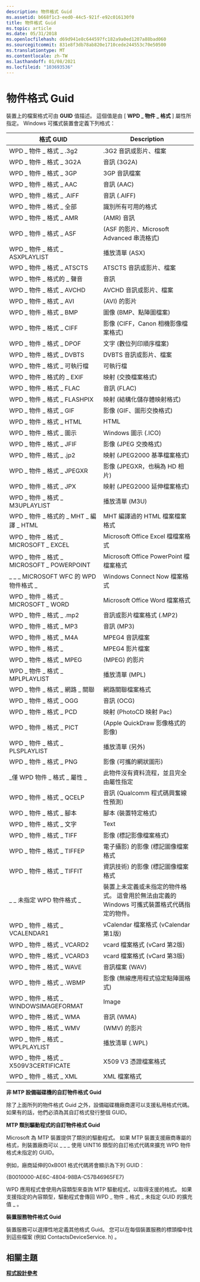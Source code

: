 ```yaml
---
description: 物件格式 Guid
ms.assetid: b668f1c3-eed0-44c5-921f-e92c016130f0
title: 物件格式 Guid
ms.topic: article
ms.date: 05/31/2018
ms.openlocfilehash: d69d941e8c644597fc182a9a0ed1207a88bad060
ms.sourcegitcommit: 831e8f3db78ab820e1710cede244553c70e50500
ms.translationtype: MT
ms.contentlocale: zh-TW
ms.lasthandoff: 01/08/2021
ms.locfileid: "103693536"
---
```

# <a name="object-format-guids"></a>物件格式 Guid

裝置上的檔案格式可由 **GUID** 值描述。 這個值是由 [ **WPD \_ 物件 \_ 格式** ] 屬性所指定。 Windows 可攜式裝置會定義下列格式：



| 格式 GUID                                | Description                                                                                                                                                  |
|--------------------------------------------|--------------------------------------------------------------------------------------------------------------------------------------------------------------|
| WPD \_ 物件 \_ 格式 \_ .3g2                   | .3G2 音訊或影片、檔案                                                                                                                                    |
| WPD \_ 物件 \_ 格式 \_ 3G2A                  | 音訊 (3G2A)                                                                                                                                                  |
| WPD \_ 物件 \_ 格式 \_ 3GP                   | 3GP 音訊檔案                                                                                                                                               |
| WPD \_ 物件 \_ 格式 \_ AAC                   | 音訊 (AAC)                                                                                                                                                   |
| WPD \_ 物件 \_ 格式 \_ .AIFF                  | 音訊 (.AIFF)                                                                                                                                                  |
| WPD \_ 物件 \_ 格式 \_ 全部                   | 識別所有可用的格式                                                                                                                             |
| WPD \_ 物件 \_ 格式 \_ AMR                   |  (AMR) 音訊                                                                                                                                                  |
| WPD \_ 物件 \_ 格式 \_ ASF                   |  (ASF 的影片、Microsoft Advanced 串流格式)                                                                                                              |
| WPD \_ 物件 \_ 格式 \_ ASXPLAYLIST           | 播放清單 (ASX)                                                                                                                                                |
| WPD \_ 物件 \_ 格式 \_ ATSCTS                | ATSCTS 音訊或影片、檔案                                                                                                                                 |
| WPD \_ 物件 \_ 格式的 \_ 聲音               | 音訊                                                                                                                                                        |
| WPD \_ 物件 \_ 格式 \_ AVCHD                 | AVCHD 音訊或影片、檔案                                                                                                                                  |
| WPD \_ 物件 \_ 格式 \_ AVI                   |  (AVI) 的影片                                                                                                                                                  |
| WPD \_ 物件 \_ 格式 \_ BMP                   | 圖像 (BMP、點陣圖檔案)                                                                                                                                      |
| WPD \_ 物件 \_ 格式 \_ CIFF                  | 影像 (CIFF，Canon 相機影像檔案格式)                                                                                                                  |
| WPD \_ 物件 \_ 格式 \_ DPOF                  | 文字 (數位列印順序檔案)                                                                                                                               |
| WPD \_ 物件 \_ 格式 \_ DVBTS                 | DVBTS 音訊或影片、檔案                                                                                                                                  |
| WPD \_ 物件 \_ 格式 \_ 可執行檔            | 可執行檔                                                                                                                                                   |
| WPD \_ 物件 \_ 格式的 \_ EXIF                  | 映射 (交換檔案格式)                                                                                                                              |
| WPD \_ 物件 \_ 格式 \_ FLAC                  | 音訊 (FLAC)                                                                                                                                                  |
| WPD \_ 物件 \_ 格式 \_ FLASHPIX              | 映射 (結構化儲存體映射格式)                                                                                                                       |
| WPD \_ 物件 \_ 格式 \_ GIF                   | 影像 (GIF、圖形交換格式)                                                                                                                      |
| WPD \_ 物件 \_ 格式 \_ HTML                  | HTML                                                                                                                                                         |
| WPD \_ 物件 \_ 格式 \_ 圖示                  | Windows 圖示 (.ICO)                                                                                                                                            |
| WPD \_ 物件 \_ 格式 \_ JFIF                  | 影像 (JPEG 交換格式)                                                                                                                               |
| WPD \_ 物件 \_ 格式 \_ .jp2                   | 映射 (JPEG2000 基準檔案格式)                                                                                                                         |
| WPD \_ 物件 \_ 格式 \_ JPEGXR                | 影像 (JPEGXR，也稱為 HD 相片)                                                                                                                  |
| WPD \_ 物件 \_ 格式 \_ JPX                   | 映射 (JPEG2000 延伸檔案格式)                                                                                                                         |
| WPD \_ 物件 \_ 格式 \_ M3UPLAYLIST           | 播放清單 (M3U)                                                                                                                                                |
| WPD \_ 物件 \_ 格式的 \_ MHT \_ 編譯 \_ HTML   | MHT 編譯過的 HTML 檔案檔案格式                                                                                                                       |
| WPD \_ 物件 \_ 格式 \_ MICROSOFT \_ EXCEL      | Microsoft Office Excel 檔檔案格式                                                                                                                  |
| WPD \_ 物件 \_ 格式 \_ MICROSOFT \_ POWERPOINT | Microsoft Office PowerPoint 檔檔案格式                                                                                                             |
| \_ \_ \_ MICROSOFT WFC 的 WPD 物件格式 \_        | Windows Connect Now 檔案格式                                                                                                                              |
| WPD \_ 物件 \_ 格式 \_ MICROSOFT \_ WORD       | Microsoft Office Word 檔案格式                                                                                                                   |
| WPD \_ 物件 \_ 格式 \_ .mp2                   | 音訊或影片檔案格式 (.MP2)                                                                                                                              |
| WPD \_ 物件 \_ 格式 \_ MP3                   | 音訊 (MP3)                                                                                                                                                   |
| WPD \_ 物件 \_ 格式 \_ M4A                   | MPEG4 音訊檔案                                                                                                                                             |
| WPD \_ 物件 \_ 格式 \_                   | MPEG4 影片檔案                                                                                                                                             |
| WPD \_ 物件 \_ 格式 \_ MPEG                  |  (MPEG) 的影片                                                                                                                                                 |
| WPD \_ 物件 \_ 格式 \_ MPLPLAYLIST           | 播放清單 (MPL)                                                                                                                                                |
| WPD \_ 物件 \_ 格式 \_ 網路 \_ 關聯  | 網路關聯檔案格式                                                                                                                              |
| WPD \_ 物件 \_ 格式 \_ OGG                   | 音訊 (OCG)                                                                                                                                                   |
| WPD \_ 物件 \_ 格式 \_ PCD                   | 映射 (PhotoCD 映射 Pac)                                                                                                                                     |
| WPD \_ 物件 \_ 格式 \_ PICT                  |  (Apple QuickDraw 影像格式的影像)                                                                                                                          |
| WPD \_ 物件 \_ 格式 \_ PLSPLAYLIST           | 播放清單 (另外)                                                                                                                                                |
| WPD \_ 物件 \_ 格式 \_ PNG                   | 影像 (可攜的網狀圖形)                                                                                                                             |
| \_僅 WPD 物件 \_ 格式 \_ 屬性 \_      | 此物件沒有資料流程，並且完全由屬性指定                                                                                     |
| WPD \_ 物件 \_ 格式 \_ QCELP                 | 音訊 (Qualcomm 程式碼興奮線性預測)                                                                                                               |
| WPD \_ 物件 \_ 格式 \_ 腳本                | 腳本 (裝置特定格式)                                                                                                                               |
| WPD \_ 物件 \_ 格式 \_ 文字                  | Text                                                                                                                                                         |
| WPD \_ 物件 \_ 格式 \_ TIFF                  | 影像 (標記影像檔案格式)                                                                                                                                 |
| WPD \_ 物件 \_ 格式 \_ TIFFEP                | 電子攝影) 的影像 (標記圖像檔案格式                                                                                                     |
| WPD \_ 物件 \_ 格式 \_ TIFFIT                | 資訊技術) 的影像 (標記圖像檔案格式                                                                                                   |
| \_ \_ 未指定 WPD 物件格式 \_           | 裝置上未定義或未指定的物件格式。 這會用於無法由定義的 Windows 可攜式裝置格式代碼指定的物件。 |
| WPD \_ 物件 \_ 格式 \_ VCALENDAR1            | vCalendar 檔案格式 (vCalendar 第1版)                                                                                                                   |
| WPD \_ 物件 \_ 格式 \_ VCARD2                | vcard 檔案格式 (vCard 第2版)                                                                                                                           |
| WPD \_ 物件 \_ 格式 \_ VCARD3                | vcard 檔案格式 (vCard 第3版)                                                                                                                           |
| WPD \_ 物件 \_ 格式 \_ WAVE                  | 音訊檔案 (WAV)                                                                                                                                              |
| WPD \_ 物件 \_ 格式 \_ .WBMP                  | 影像 (無線應用程式協定點陣圖格式)                                                                                                           |
| WPD \_ 物件 \_ 格式 \_ WINDOWSIMAGEFORMAT    | Image                                                                                                                                                        |
| WPD \_ 物件 \_ 格式 \_ WMA                   | 音訊 (WMA)                                                                                                                                                   |
| WPD \_ 物件 \_ 格式 \_ WMV                   |  (WMV) 的影片                                                                                                                                                  |
| WPD \_ 物件 \_ 格式 \_ WPLPLAYLIST           | 播放清單 (.WPL)                                                                                                                                                |
| WPD \_ 物件 \_ 格式 \_ X509V3CERTIFICATE     | X509 V3 憑證檔案格式                                                                                                                              |
| WPD \_ 物件 \_ 格式 \_ XML                   | XML 檔案格式                                                                                                                                              |



 

**非 MTP 設備磁碟機的自訂物件格式 Guid**

除了上面所列的物件格式 Guid 之外，設備磁碟機廠商還可以支援私用格式代碼。 如果有的話，他們必須為其自訂格式發行整個 GUID。

**MTP 類別驅動程式的自訂物件格式 Guid**

Microsoft 為 MTP 裝置提供了類別的驅動程式。 如果 MTP 裝置支援廠商專屬的格式，則裝置廠商可以 \_ \_ \_ 使用 UINT16 類型的自訂格式代碼來擴充 WPD 物件格式未指定的 GUID。

例如，廠商延伸的0xB001 格式代碼將會顯示為下列 GUID：

{B0010000-AE6C-4804-98BA-C57B46965FE7}

WPD 應用程式會使用內容類型來查詢 MTP 驅動程式，以取得支援的格式。 如果支援指定的內容類型，驅動程式會傳回 WPD \_ 物件 \_ 格式 \_ 未指定 GUID 的擴充值 \_ 。

**裝置服務物件格式 Guid**

裝置服務可以選擇性地定義其他格式 Guid。 您可以在每個裝置服務的標頭檔中找到這些檔案 (例如 ContactsDeviceService. h) 。

## <a name="related-topics"></a>相關主題

<dl> <dt>

[**程式設計參考**](programming-reference.md)
</dt> </dl>

 

 



